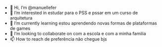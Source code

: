 - 👋 Hi, I’m @manuellefer  
- 👀 I’m interested in estudar para o PSS e pssar em um curso de arquitetura
- 🌱 I’m currently learning estou aprendendo novas formas de plataformas de games
- 💞️ I’m looking to collaborate on com a escola e com a minha familia  
- 📫 How to reach de preferência não chegue bjs

<!---
manuellefer/manuellefer is a ✨ special ✨ repository because its `README.md` (this file) appears on your GitHub profile.
You can click the Preview link to take a look at your changes.
--->
